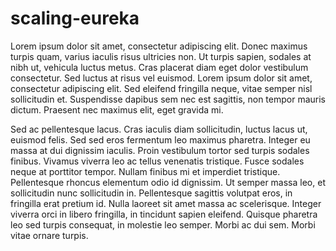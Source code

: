 # scaling-eureka

Lorem ipsum dolor sit amet, consectetur adipiscing elit. Donec maximus turpis quam, varius iaculis risus ultricies non. Ut turpis sapien, sodales at nibh ut, vehicula luctus metus. Cras placerat diam eget dolor vestibulum consectetur. Sed luctus at risus vel euismod. Lorem ipsum dolor sit amet, consectetur adipiscing elit. Sed eleifend fringilla neque, vitae semper nisl sollicitudin et. Suspendisse dapibus sem nec est sagittis, non tempor mauris dictum. Praesent nec maximus elit, eget gravida mi.

Sed ac pellentesque lacus. Cras iaculis diam sollicitudin, luctus lacus ut, euismod felis. Sed sed eros fermentum leo maximus pharetra. Integer eu massa at dui dignissim iaculis. Proin vestibulum tortor sed turpis sodales finibus. Vivamus viverra leo ac tellus venenatis tristique. Fusce sodales neque at porttitor tempor. Nullam finibus mi et imperdiet tristique. Pellentesque rhoncus elementum odio id dignissim. Ut semper massa leo, et sollicitudin nunc sollicitudin in. Pellentesque sagittis volutpat eros, in fringilla erat pretium id. Nulla laoreet sit amet massa ac scelerisque. Integer viverra orci in libero fringilla, in tincidunt sapien eleifend. Quisque pharetra leo sed turpis consequat, in molestie leo semper. Morbi ac dui sem. Morbi vitae ornare turpis.
